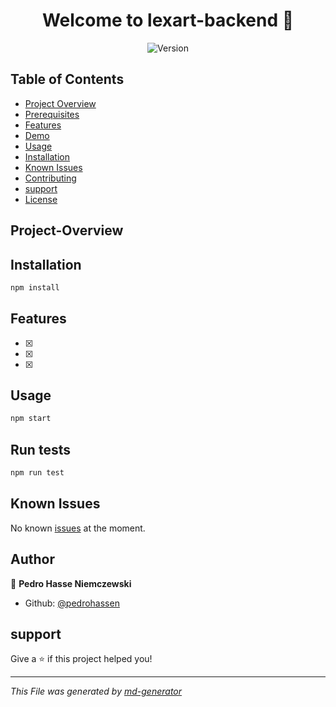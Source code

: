 <h1 align="center">Welcome to lexart-backend 👋</h1>
<p align="center">
  <img alt="Version" src="https://img.shields.io/badge/version-1.0.0-blue.svg?cacheSeconds=2592000" />
</p>

## Table of Contents
* [Project Overview](#Project-Overview)
* [Prerequisites](#Prerequisites)
* [Features](#Features)
* [Demo](#demo)
* [Usage](#Usage)
* [Installation](#Installation)
* [Known Issues](#Known-issues)
* [Contributing](#contributing)
* [support](#support)
* [License](#License)


## Project-Overview


## Installation

```sh
npm install
```

## Features

- [x]
- [x]
- [x]

## Usage

```sh
npm start
```

## Run tests

```sh
npm run test
```

## Known Issues
No known [issues]() at the moment.

## Author

👤 **Pedro Hasse Niemczewski**

* Github: [@pedrohassen](https://github.com/pedrohassen)

## support

Give a ⭐️ if this project helped you!

***
_This File was generated by [md-generator](https://github.com/oluwasegun-AA/md-generator)_

